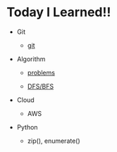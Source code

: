 # Today I Learned!!

- Git
  
  - [git](git)
  
- Algorithm

  - [problems][링크]

    [링크]: https://github.com/SangRakKun/TIL/tree/main/Algorithm/problem
  - [DFS/BFS][링크]
  
    [링크]: https://github.com/SangRakKun/TIL/blob/main/Algorithm/DFS_BFS_code.md

- Cloud

  - AWS

- Python

  - zip(), enumerate()
